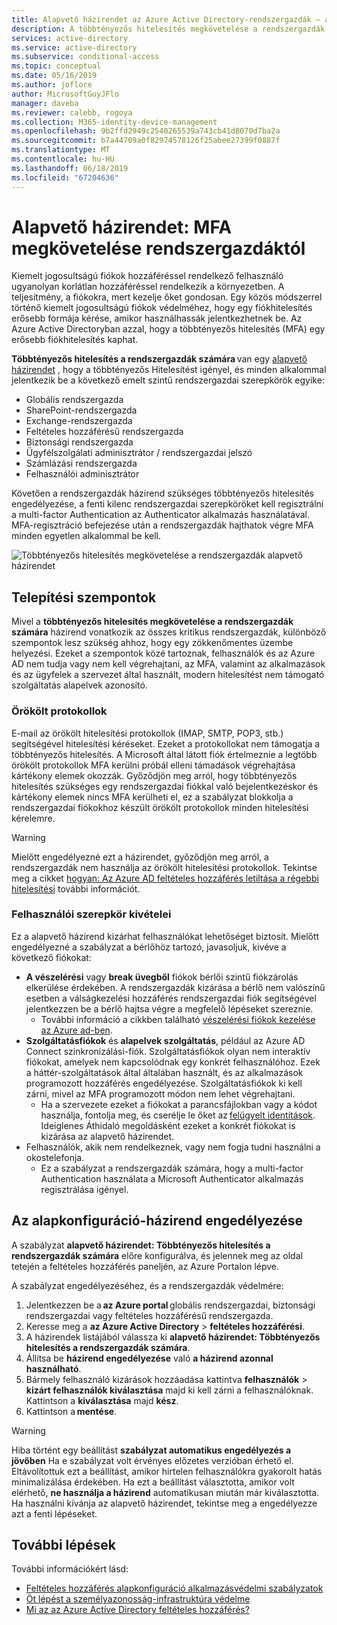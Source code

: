 ```yaml
---
title: Alapvető házirendet az Azure Active Directory-rendszergazdák – a többtényezős hitelesítés megkövetelése
description: A többtényezős hitelesítés megkövetelése a rendszergazdák feltételes hozzáférési szabályzat
services: active-directory
ms.service: active-directory
ms.subservice: conditional-access
ms.topic: conceptual
ms.date: 05/16/2019
ms.author: joflore
author: MicrosoftGuyJFlo
manager: daveba
ms.reviewer: calebb, rogoya
ms.collection: M365-identity-device-management
ms.openlocfilehash: 9b2ffd2949c2540265539a743cb41d8070d7ba2a
ms.sourcegitcommit: b7a44709a0f82974578126f25abee27399f0887f
ms.translationtype: MT
ms.contentlocale: hu-HU
ms.lasthandoff: 06/18/2019
ms.locfileid: "67204636"
---
```

# <a name="baseline-policy-require-mfa-for-admins"></a>Alapvető házirendet: MFA megkövetelése rendszergazdáktól

Kiemelt jogosultságú fiókok hozzáféréssel rendelkező felhasználó ugyanolyan korlátlan hozzáféréssel rendelkezik a környezetben. A teljesítmény, a fiókokra, mert kezelje őket gondosan. Egy közös módszerrel történő kiemelt jogosultságú fiókok védelméhez, hogy egy fiókhitelesítés erősebb formája kérése, amikor használhassák jelentkezhetnek be. Az Azure Active Directoryban azzal, hogy a többtényezős hitelesítés (MFA) egy erősebb fiókhitelesítés kaphat.

**Többtényezős hitelesítés a rendszergazdák számára** van egy [alapvető házirendet](concept-baseline-protection.md) , hogy a többtényezős Hitelesítést igényel, és minden alkalommal jelentkezik be a következő emelt szintű rendszergazdai szerepkörök egyike:

* Globális rendszergazda
* SharePoint-rendszergazda
* Exchange-rendszergazda
* Feltételes hozzáférésű rendszergazda
* Biztonsági rendszergazda
* Ügyfélszolgálati adminisztrátor / rendszergazdai jelszó
* Számlázási rendszergazda
* Felhasználói adminisztrátor

Követően a rendszergazdák házirend szükséges többtényezős hitelesítés engedélyezése, a fenti kilenc rendszergazdai szerepköröket kell regisztrálni a multi-factor Authentication az Authenticator alkalmazás használatával. MFA-regisztráció befejezése után a rendszergazdák hajthatok végre MFA minden egyetlen alkalommal be kell.

![Többtényezős hitelesítés megkövetelése a rendszergazdák alapvető házirendet](./media/howto-baseline-protect-administrators/baseline-policy-require-mfa-for-admins.png)

## <a name="deployment-considerations"></a>Telepítési szempontok

Mivel a **többtényezős hitelesítés megkövetelése a rendszergazdák számára** házirend vonatkozik az összes kritikus rendszergazdák, különböző szempontok lesz szükség ahhoz, hogy egy zökkenőmentes üzembe helyezési. Ezeket a szempontok közé tartoznak, felhasználók és az Azure AD nem tudja vagy nem kell végrehajtani, az MFA, valamint az alkalmazások és az ügyfelek a szervezet által használt, modern hitelesítést nem támogató szolgáltatás alapelvek azonosító.

### <a name="legacy-protocols"></a>Örökölt protokollok

E-mail az örökölt hitelesítési protokollok (IMAP, SMTP, POP3, stb.) segítségével hitelesítési kéréseket. Ezeket a protokollokat nem támogatja a többtényezős hitelesítés. A Microsoft által látott fiók értelmeznie a legtöbb örökölt protokollok MFA kerülni próbál elleni támadások végrehajtása kártékony elemek okozzák. Győződjön meg arról, hogy többtényezős hitelesítés szükséges egy rendszergazdai fiókkal való bejelentkezéskor és kártékony elemek nincs MFA kerülheti el, ez a szabályzat blokkolja a rendszergazdai fiókokhoz készült örökölt protokollok minden hitelesítési kérelemre.

> [!WARNING]
> Mielőtt engedélyezné ezt a házirendet, győződjön meg arról, a rendszergazdák nem használja az örökölt hitelesítési protokollok. Tekintse meg a cikket [hogyan: Az Azure AD feltételes hozzáférés letiltása a régebbi hitelesítési](howto-baseline-protect-legacy-auth.md#identify-legacy-authentication-use) további információt.

### <a name="user-exclusions"></a>Felhasználói szerepkör kivételei

Ez a alapvető házirend kizárhat felhasználókat lehetőséget biztosít. Mielőtt engedélyezné a szabályzat a bérlőhöz tartozó, javasoljuk, kivéve a következő fiókokat:

* **A vészelérési** vagy **break üvegből** fiókok bérlői szintű fiókzárolás elkerülése érdekében. A rendszergazdák kizárása a bérlő nem valószínű esetben a válságkezelési hozzáférés rendszergazdai fiók segítségével jelentkezzen be a bérlő hajtsa végre a megfelelő lépéseket szereznie.
   * További információ a cikkben található [vészelérési fiókok kezelése az Azure ad-ben](../users-groups-roles/directory-emergency-access.md).
* **Szolgáltatásfiókok** és **alapelvek szolgáltatás**, például az Azure AD Connect szinkronizálási-fiók. Szolgáltatásfiókok olyan nem interaktív fiókokat, amelyek nem kapcsolódnak egy konkrét felhasználóhoz. Ezek a háttér-szolgáltatások által általában használt, és az alkalmazások programozott hozzáférés engedélyezése. Szolgáltatásfiókok ki kell zárni, mivel az MFA programozott módon nem lehet végrehajtani.
   * Ha a szervezete ezeket a fiókokat a parancsfájlokban vagy a kódot használja, fontolja meg, és cserélje le őket az [felügyelt identitások](../managed-identities-azure-resources/overview.md). Ideiglenes Áthidaló megoldásként ezeket a konkrét fiókokat is kizárása az alapvető házirendet.
* Felhasználók, akik nem rendelkeznek, vagy nem fogja tudni használni a okostelefonja.
   * Ez a szabályzat a rendszergazdák számára, hogy a multi-factor Authentication használata a Microsoft Authenticator alkalmazás regisztrálása igényel.

## <a name="enable-the-baseline-policy"></a>Az alapkonfiguráció-házirend engedélyezése

A szabályzat **alapvető házirendet: Többtényezős hitelesítés a rendszergazdák számára** előre konfigurálva, és jelennek meg az oldal tetején a feltételes hozzáférés paneljén, az Azure Portalon lépve.

A szabályzat engedélyezéséhez, és a rendszergazdák védelmére:

1. Jelentkezzen be a **az Azure portal** globális rendszergazdai, biztonsági rendszergazdai vagy feltételes hozzáférésű rendszergazda.
1. Keresse meg a **az Azure Active Directory** > **feltételes hozzáférési**.
1. A házirendek listájából válassza ki **alapvető házirendet: Többtényezős hitelesítés a rendszergazdák számára**.
1. Állítsa be **házirend engedélyezése** való **a házirend azonnal használható**.
1. Bármely felhasználó kizárások hozzáadása kattintva **felhasználók** > **kizárt felhasználók kiválasztása** majd ki kell zárni a felhasználóknak. Kattintson a **kiválasztása** majd **kész**.
1. Kattintson a **mentése**.

> [!WARNING]
> Hiba történt egy beállítást **szabályzat automatikus engedélyezés a jövőben** Ha e szabályzat volt érvényes előzetes verzióban érhető el. Eltávolítottuk ezt a beállítást, amikor hirtelen felhasználókra gyakorolt hatás minimalizálása érdekében. Ha ezt a beállítást választotta, amikor volt elérhető, **ne használja a házirend** automatikusan miután már kiválasztotta. Ha használni kívánja az alapvető házirendet, tekintse meg a engedélyezze azt a fenti lépéseket.

## <a name="next-steps"></a>További lépések

További információkért lásd:

* [Feltételes hozzáférés alapkonfiguráció alkalmazásvédelmi szabályzatok](concept-baseline-protection.md)
* [Öt lépést a személyazonosság-infrastruktúra védelme](../../security/azure-ad-secure-steps.md)
* [Mi az az Azure Active Directory feltételes hozzáférés?](overview.md)
